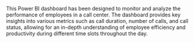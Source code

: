 This Power BI dashboard has been designed to monitor and analyze the performance of employees in a call center. The dashboard provides key insights into various metrics such as call duration, number of calls, and call status, allowing for an in-depth understanding of employee efficiency and productivity during different time slots throughout the day.
